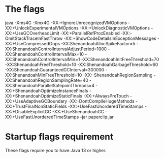 # The flags

java -Xms4G -Xmx4G -XX:+IgnoreUnrecognizedVMOptions -XX:+UnlockExperimentalVMOptions -XX:+UnlockDiagnosticVMOptions -XX:+UseGCOverheadLimit -XX:+ParallelRefProcEnabled -XX:-OmitStackTraceInFastThrow -XX:+ShowCodeDetailsInExceptionMessages -XX:+UseCompressedOops -XX:ShenandoahAllocSpikeFactor=5 -XX:ShenandoahControlIntervalAdjustPeriod=1000 -XX:ShenandoahControlIntervalMax=10 -XX:ShenandoahControlIntervalMin=1 -XX:ShenandoahInitFreeThreshold=70 -XX:ShenandoahFreeThreshold=10 -XX:ShenandoahGarbageThreshold=60 -XX:ShenandoahGuaranteedGCInterval=300000 -XX:ShenandoahMinFreeThreshold=10 -XX:-ShenandoahRegionSampling -XX:ShenandoahRegionSamplingRate=40 -XX:ShenandoahParallelSafepointThreads=4 -XX:+ShenandoahOptimizeInstanceFinals -XX:+ShenandoahOptimizeStaticFinals -XX:+AlwaysPreTouch -XX:+UseAdaptiveGCBoundary -XX:-DontCompileHugeMethods -XX:+TrustFinalNonStaticFields -XX:+UseFastUnorderedTimeStamps -XX:+DisableExplicitGC -XX:+UseShenandoahGC -XX:+UseFastUnorderedTimeStamps -jar paperclip.jar

# Startup flags requirement

  These flags require you to have Java 13 or higher.

